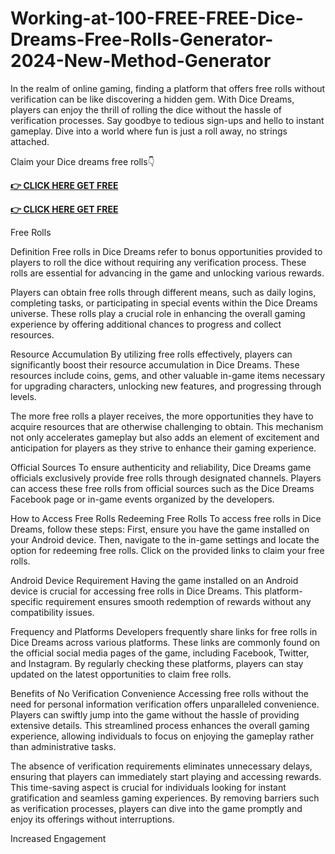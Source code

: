 # Working-at-100-FREE-FREE-Dice-Dreams-Free-Rolls-Generator-2024-New-Method-Generator

In the realm of online gaming, finding a platform that offers free rolls without verification can be like discovering a hidden gem. With Dice Dreams, players can enjoy the thrill of rolling the dice without the hassle of verification processes. Say goodbye to tedious sign-ups and hello to instant gameplay. Dive into a world where fun is just a roll away, no strings attached.

Claim your Dice dreams free rolls👇

**[👉 CLICK HERE GET FREE ](https://tinyurl.com/yc4mjpbj)**

**[👉 CLICK HERE GET FREE](https://tinyurl.com/yc4mjpbj)**




Free Rolls

Definition
Free rolls in Dice Dreams refer to bonus opportunities provided to players to roll the dice without requiring any verification process. These rolls are essential for advancing in the game and unlocking various rewards.

Players can obtain free rolls through different means, such as daily logins, completing tasks, or participating in special events within the Dice Dreams universe. These rolls play a crucial role in enhancing the overall gaming experience by offering additional chances to progress and collect resources.

Resource Accumulation
By utilizing free rolls effectively, players can significantly boost their resource accumulation in Dice Dreams. These resources include coins, gems, and other valuable in-game items necessary for upgrading characters, unlocking new features, and progressing through levels.

The more free rolls a player receives, the more opportunities they have to acquire resources that are otherwise challenging to obtain. This mechanism not only accelerates gameplay but also adds an element of excitement and anticipation for players as they strive to enhance their gaming experience.

Official Sources
To ensure authenticity and reliability, Dice Dreams game officials exclusively provide free rolls through designated channels. Players can access these free rolls from official sources such as the Dice Dreams Facebook page or in-game events organized by the developers.

How to Access Free Rolls
Redeeming Free Rolls
To access free rolls in Dice Dreams, follow these steps: First, ensure you have the game installed on your Android device. Then, navigate to the in-game settings and locate the option for redeeming free rolls. Click on the provided links to claim your free rolls.

Android Device Requirement
Having the game installed on an Android device is crucial for accessing free rolls in Dice Dreams. This platform-specific requirement ensures smooth redemption of rewards without any compatibility issues.

Frequency and Platforms
Developers frequently share links for free rolls in Dice Dreams across various platforms. These links are commonly found on the official social media pages of the game, including Facebook, Twitter, and Instagram. By regularly checking these platforms, players can stay updated on the latest opportunities to claim free rolls.

Benefits of No Verification
Convenience
Accessing free rolls without the need for personal information verification offers unparalleled convenience. Players can swiftly jump into the game without the hassle of providing extensive details. This streamlined process enhances the overall gaming experience, allowing individuals to focus on enjoying the gameplay rather than administrative tasks.

The absence of verification requirements eliminates unnecessary delays, ensuring that players can immediately start playing and accessing rewards. This time-saving aspect is crucial for individuals looking for instant gratification and seamless gaming experiences. By removing barriers such as verification processes, players can dive into the game promptly and enjoy its offerings without interruptions.

Increased Engagement
